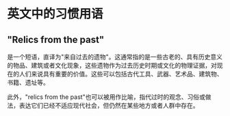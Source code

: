 # 英文中的习惯用语

## "Relics from the past"

是一个短语，直译为"来自过去的遗物"。这通常指的是一些古老的、具有历史意义的物品、建筑或者文化现象，这些遗物作为过去历史时期或文化的物理证据，对现在的人们来说具有重要的价值。这些可以包括古代工具、武器、艺术品、建筑物、书籍、遗址等。

此外，"relics from the past"也可以被用作比喻，指代过时的观念、习俗或做法，表达它们已经不适应现代社会，但仍然在某些地方或者人群中存在。
